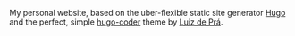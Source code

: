 My personal website, based on the uber-flexible static site generator [Hugo](https://gohugo.io/) and the perfect, simple [hugo-coder](https://themes.gohugo.io/themes/hugo-coder/) theme by [Luiz de Prá](https://luizdepra.dev/).

